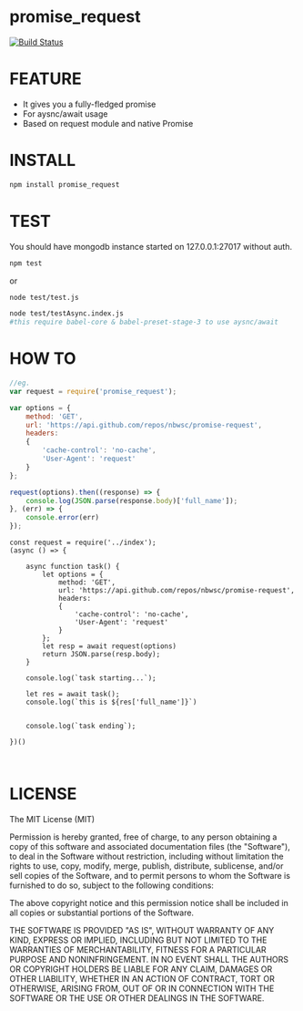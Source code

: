 # promise_request

[![Build Status](https://travis-ci.org/nbwsc/promise-request.svg?branch=master)](https://travis-ci.org/nbwsc/promise-request)

FEATURE
===========
* It gives you a fully-fledged promise
* For aysnc/await usage
* Based on request module and native Promise

INSTALL
===========
```bash
npm install promise_request
```
TEST
===========

You should have mongodb instance started on 127.0.0.1:27017 without auth.
```bash
npm test
```
or
```bash
node test/test.js

node test/testAsync.index.js
#this require babel-core & babel-preset-stage-3 to use aysnc/await
```
HOW TO
===========
```javascript
//eg.
var request = require('promise_request');

var options = {
    method: 'GET',
    url: 'https://api.github.com/repos/nbwsc/promise-request',
    headers:
    {
        'cache-control': 'no-cache',
        'User-Agent': 'request'
    }
};

request(options).then((response) => {
    console.log(JSON.parse(response.body)['full_name']);
}, (err) => {
    console.error(err)
});

```
```
const request = require('../index');
(async () => {

    async function task() {
        let options = {
            method: 'GET',
            url: 'https://api.github.com/repos/nbwsc/promise-request',
            headers:
            {
                'cache-control': 'no-cache',
                'User-Agent': 'request'
            }
        };
        let resp = await request(options)
        return JSON.parse(resp.body);
    }

    console.log(`task starting...`);

    let res = await task();
    console.log(`this is ${res['full_name']}`)

    
    console.log(`task ending`);

})()



```

LICENSE
===========
The MIT License (MIT)

Permission is hereby granted, free of charge, to any person obtaining a copy of this software and associated documentation files (the "Software"), to deal in the Software without restriction, including without limitation the rights to use, copy, modify, merge, publish, distribute, sublicense, and/or sell copies of the Software, and to permit persons to whom the Software is furnished to do so, subject to the following conditions:

The above copyright notice and this permission notice shall be included in all copies or substantial portions of the Software.

THE SOFTWARE IS PROVIDED "AS IS", WITHOUT WARRANTY OF ANY KIND, EXPRESS OR IMPLIED, INCLUDING BUT NOT LIMITED TO THE WARRANTIES OF MERCHANTABILITY, FITNESS FOR A PARTICULAR PURPOSE AND NONINFRINGEMENT. IN NO EVENT SHALL THE AUTHORS OR COPYRIGHT HOLDERS BE LIABLE FOR ANY CLAIM, DAMAGES OR OTHER LIABILITY, WHETHER IN AN ACTION OF CONTRACT, TORT OR OTHERWISE, ARISING FROM, OUT OF OR IN CONNECTION WITH THE SOFTWARE OR THE USE OR OTHER DEALINGS IN THE SOFTWARE.
